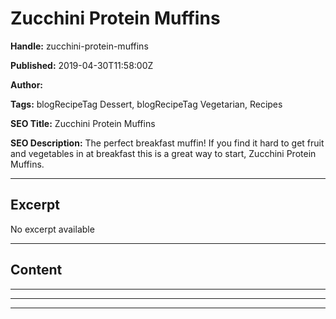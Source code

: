 # Zucchini Protein Muffins

**Handle:** zucchini-protein-muffins

**Published:** 2019-04-30T11:58:00Z

**Author:**  

**Tags:** blogRecipeTag Dessert, blogRecipeTag Vegetarian, Recipes

**SEO Title:** Zucchini Protein Muffins

**SEO Description:** The perfect breakfast muffin! If you find it hard to get fruit and vegetables in at breakfast this is a great way to start, Zucchini Protein Muffins.

---

## Excerpt

No excerpt available

---

## Content

---

---

---

